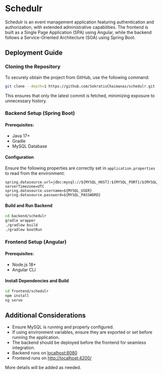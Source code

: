 # Schedulr

Schedulr is an event management application featuring authentication and authorization, with extended administrative capabilities. The frontend is built as a Single Page Application (SPA) using Angular, while the backend follows a Service-Oriented Architecture (SOA) using Spring Boot.

## Deployment Guide

### Cloning the Repository
To securely obtain the project from GitHub, use the following command:
```sh
git clone --depth=1 https://github.com/SokratisChaimanas/schedulr.git
```
This ensures that only the latest commit is fetched, minimizing exposure to unnecessary history.

### Backend Setup (Spring Boot)
#### Prerequisites:
- Java 17+
- Gradle
- MySQL Database

#### Configuration
Ensure the following properties are correctly set in `application.properties` to read from the environment:
```properties
spring.datasource.url=jdbc:mysql://${MYSQL_HOST}:${MYSQL_PORT}/${MYSQL_DB}?serverTimezone=UTC
spring.datasource.username=${MYSQL_USER}
spring.datasource.password=${MYSQL_PASSWORD}
```

#### Build and Run Backend
```sh
cd backend/schedulr
gradle wrapper
./gradlew build
./gradlew bootRun
```

### Frontend Setup (Angular)
#### Prerequisites:
- Node.js 18+
- Angular CLI

#### Install Dependencies and Build
```sh
cd frontend/schedulr
npm install
ng serve
```

## Additional Considerations
- Ensure MySQL is running and properly configured.
- If using environment variables, ensure they are exported or set before running the application.
- The backend should be deployed before the frontend for seamless integration.
- Backend runs on [localhost:8080](http://localhost:8080/)
- Frontend runs on [http://localhost:4200/](http://localhost:4200/)

More details will be added as needed.
